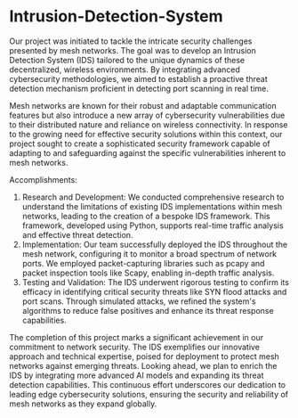 # Intrusion-Detection-System
Our project was initiated to tackle the intricate security challenges presented by mesh networks. The goal was to develop an Intrusion Detection System (IDS) tailored to the unique dynamics of these decentralized, wireless environments. By integrating advanced cybersecurity methodologies, we aimed to establish a proactive threat detection mechanism proficient in detecting port scanning in real time.

Mesh networks are known for their robust and adaptable communication features but also introduce a new array of cybersecurity vulnerabilities due to their distributed nature and reliance on wireless connectivity. In response to the growing need for effective security solutions within this context, our project sought to create a sophisticated security framework capable of adapting to and safeguarding against the specific vulnerabilities inherent to mesh networks.

Accomplishments:
1. Research and Development: We conducted comprehensive research to understand the limitations of existing IDS implementations within mesh networks, leading to the creation of a bespoke IDS framework. This framework, developed using Python, supports real-time traffic analysis and effective threat detection.
2. Implementation: Our team successfully deployed the IDS throughout the mesh network, configuring it to monitor a broad spectrum of network ports. We employed packet-capturing libraries such as pcapy and packet inspection tools like Scapy, enabling in-depth traffic analysis.
3. Testing and Validation: The IDS underwent rigorous testing to confirm its efficacy in identifying critical security threats like SYN flood attacks and port scans. Through simulated attacks, we refined the system's algorithms to reduce false positives and enhance its threat response capabilities.

The completion of this project marks a significant achievement in our commitment to network security. The IDS exemplifies our innovative approach and technical expertise, poised for deployment to protect mesh networks against emerging threats. Looking ahead, we plan to enrich the IDS by integrating more advanced AI models and expanding its threat detection capabilities. This continuous effort underscores our dedication to leading edge cybersecurity solutions, ensuring the security and reliability of mesh networks as they expand globally.
